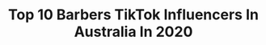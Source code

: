 ---
title: Top 10 Barbers TikTok Influencers In Australia In 2020
description: >-
  Find top barbers TikTok influencers in Australia in 2020. Most popular hashtags: #barber #music #vibewithme #aussie.
platform: TikTok
profiles:
  - username: "jyotibajaj1"
    fullname: >-
      Jyoti Bajaj
    location: "Australia"
    followers: 265790
    engagement: 728
    commentsToLikes: 0.052991
    id: ck81t0dluuham0j78phc6rxfr
    verified: false
    hashtags: "#smile, #oldpunjabisongs, #karanaujlamusic, #cute"
  - username: "garvei"
    fullname: >-
      Gar  Vei
    location: "Australia"
    followers: 237528
    engagement: 290
    commentsToLikes: 0.005710
    id: ck9a9trz2hpp10j78nfqwdfmk
    verified: false
    hashtags: "#coronavirus, #artwork, #hoopsathome, #everydayscience"
  - username: "phangydabarber"
    fullname: >-
      Phangy
    location: "Australia"
    followers: 12895
    engagement: 785
    commentsToLikes: 0.007575
    id: cka0ig9a6dkp30i7816dskdli
    verified: false
    hashtags: "#writethelyrics, #barberlife, #staysafe, #thedrop"
  - username: "aidendefranca"
    fullname: >-
      Aiden De Franca
    location: "Australia"
    followers: 4748
    engagement: 539
    commentsToLikes: 0.025272
    id: ck806xh2jmtde0j786rjh2r28
    verified: false
    hashtags: "#fashion, #unlockmylikes, #lifeathome, #topdog"
  - username: "ministrybarbers"
    fullname: >-
      MJ 👑
    location: "Australia"
    followers: 151962
    engagement: 396
    commentsToLikes: 0.004956
    id: ck9aarijalqzn0j78o3sg1ef3
    verified: false
    hashtags: "#beautyhaul, #everydayheroes, #heapsgood, #beard"
  - username: "macpiper1"
    fullname: >-
      Macpiper
    location: "Australia"
    followers: 92164
    engagement: 1290
    commentsToLikes: 0.012691
    id: ck9kcv5odr91p0j78mjbgt5ir
    verified: false
    hashtags: "#fire, #latenight, #shovels, #alladin"
  - username: "motzypoop"
    fullname: >-
      Poopetyscoop
    location: "Australia"
    followers: 143033
    engagement: 1168
    commentsToLikes: 0.018092
    id: ck9ntmwluj3gu0j78vy1ga635
    verified: false
    hashtags: "#sibling, #joke, #comedy, #freezeframe"
  - username: "venusamore"
    fullname: >-
      VenusAmore
    location: "Australia"
    followers: 4657
    engagement: 770
    commentsToLikes: 0.019014
    id: ck9dsse339dj30j785o2mg0pv
    verified: false
    hashtags: "#boysinmakeup, #original, #frenchbulldog, #duetthis"
  - username: "glambyson"
    fullname: >-
      Sonali Kapoor
    location: "Australia"
    followers: 15938
    engagement: 433
    commentsToLikes: 0.024494
    id: cka0rnodrhs320i78fc9bgoee
    verified: false
    hashtags: "#tiktokmakeup, #music, #beauty, #coles"
  - username: "ausclips"
    fullname: >-
      AusClips
    location: "Australia"
    followers: 11782
    engagement: 1010
    commentsToLikes: 0.007731
    id: cka7oj9732q5x0i781fsgp8ca
    verified: false
    hashtags: "#lakemba, #america, #everydayscience, #primeminister"
---